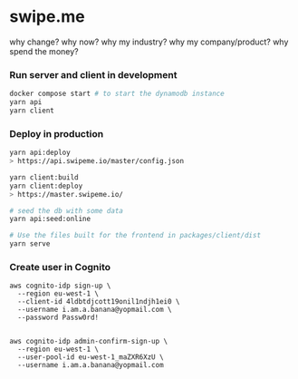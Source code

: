 # swipe.me

why change?
why now?
why my industry?
why my company/product?
why spend the money?

### Run server and client in development
```bash
docker compose start # to start the dynamodb instance
yarn api
yarn client
```

### Deploy in production

```bash
yarn api:deploy
> https://api.swipeme.io/master/config.json

yarn client:build
yarn client:deploy
> https://master.swipeme.io/

# seed the db with some data
yarn api:seed:online

# Use the files built for the frontend in packages/client/dist
yarn serve
```

### Create user in Cognito

```
aws cognito-idp sign-up \
  --region eu-west-1 \
  --client-id 4ldbtdjcott19onil1ndjh1ei0 \
  --username i.am.a.banana@yopmail.com \
  --password Passw0rd!


aws cognito-idp admin-confirm-sign-up \
  --region eu-west-1 \
  --user-pool-id eu-west-1_maZXR6XzU \
  --username i.am.a.banana@yopmail.com
```
